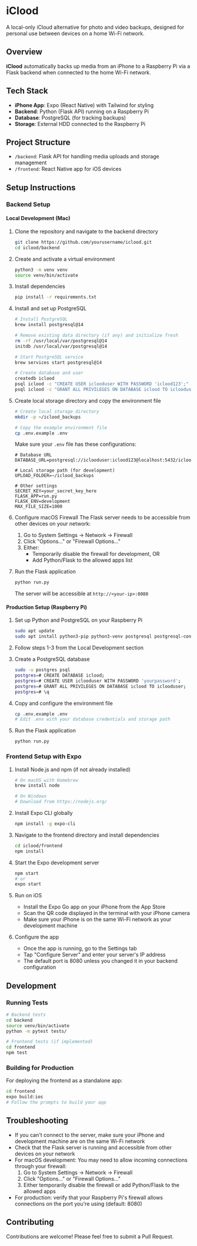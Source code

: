 # iClood

A local-only iCloud alternative for photo and video backups, designed for personal use between devices on a home Wi-Fi network.

## Overview
**iClood** automatically backs up media from an iPhone to a Raspberry Pi via a Flask backend when connected to the home Wi-Fi network.

## Tech Stack
- **iPhone App**: Expo (React Native) with Tailwind for styling
- **Backend**: Python (Flask API) running on a Raspberry Pi
- **Database**: PostgreSQL (for tracking backups)
- **Storage**: External HDD connected to the Raspberry Pi

## Project Structure
- `/backend`: Flask API for handling media uploads and storage management
- `/frontend`: React Native app for iOS devices

## Setup Instructions

### Backend Setup

#### Local Development (Mac)
1. Clone the repository and navigate to the backend directory
   ```bash
   git clone https://github.com/yourusername/iclood.git
   cd iclood/backend
   ```

2. Create and activate a virtual environment
   ```bash
   python3 -m venv venv
   source venv/bin/activate
   ```

3. Install dependencies
   ```bash
   pip install -r requirements.txt
   ```

4. Install and set up PostgreSQL
   ```bash
   # Install PostgreSQL
   brew install postgresql@14

   # Remove existing data directory (if any) and initialize fresh
   rm -rf /usr/local/var/postgresql@14
   initdb /usr/local/var/postgresql@14

   # Start PostgreSQL service
   brew services start postgresql@14

   # Create database and user
   createdb iclood
   psql iclood -c "CREATE USER iclooduser WITH PASSWORD 'iclood123';"
   psql iclood -c "GRANT ALL PRIVILEGES ON DATABASE iclood TO iclooduser;"
   ```

5. Create local storage directory and copy the environment file
   ```bash
   # Create local storage directory
   mkdir -p ~/iclood_backups

   # Copy the example environment file
   cp .env.example .env
   ```
   Make sure your `.env` file has these configurations:
   ```
   # Database URL
   DATABASE_URL=postgresql://iclooduser:iclood123@localhost:5432/iclood
   
   # Local storage path (for development)
   UPLOAD_FOLDER=~/iclood_backups
   
   # Other settings
   SECRET_KEY=your_secret_key_here
   FLASK_APP=run.py
   FLASK_ENV=development
   MAX_FILE_SIZE=1000
   ```

6. Configure macOS Firewall
   The Flask server needs to be accessible from other devices on your network:
   1. Go to System Settings -> Network -> Firewall
   2. Click "Options..." or "Firewall Options..."
   3. Either:
      - Temporarily disable the firewall for development, OR
      - Add Python/Flask to the allowed apps list

7. Run the Flask application
   ```bash
   python run.py
   ```
   The server will be accessible at `http://<your-ip>:8080`

#### Production Setup (Raspberry Pi)
1. Set up Python and PostgreSQL on your Raspberry Pi
   ```bash
   sudo apt update
   sudo apt install python3-pip python3-venv postgresql postgresql-contrib
   ```

2. Follow steps 1-3 from the Local Development section

3. Create a PostgreSQL database
   ```bash
   sudo -u postgres psql
   postgres=# CREATE DATABASE iclood;
   postgres=# CREATE USER iclooduser WITH PASSWORD 'yourpassword';
   postgres=# GRANT ALL PRIVILEGES ON DATABASE iclood TO iclooduser;
   postgres=# \q
   ```

4. Copy and configure the environment file
   ```bash
   cp .env.example .env
   # Edit .env with your database credentials and storage path
   ```

5. Run the Flask application
   ```bash
   python run.py
   ```

### Frontend Setup with Expo

1. Install Node.js and npm (if not already installed)
   ```bash
   # On macOS with Homebrew
   brew install node
   
   # On Windows
   # Download from https://nodejs.org/
   ```

2. Install Expo CLI globally
   ```bash
   npm install -g expo-cli
   ```

3. Navigate to the frontend directory and install dependencies
   ```bash
   cd iclood/frontend
   npm install
   ```

4. Start the Expo development server
   ```bash
   npm start
   # or
   expo start
   ```

5. Run on iOS
   - Install the Expo Go app on your iPhone from the App Store
   - Scan the QR code displayed in the terminal with your iPhone camera
   - Make sure your iPhone is on the same Wi-Fi network as your development machine

6. Configure the app
   - Once the app is running, go to the Settings tab
   - Tap "Configure Server" and enter your server's IP address
   - The default port is 8080 unless you changed it in your backend configuration

## Development

### Running Tests
```bash
# Backend tests
cd backend
source venv/bin/activate
python -m pytest tests/

# Frontend tests (if implemented)
cd frontend
npm test
```

### Building for Production
For deploying the frontend as a standalone app:
```bash
cd frontend
expo build:ios
# Follow the prompts to build your app
```

## Troubleshooting
- If you can't connect to the server, make sure your iPhone and development machine are on the same Wi-Fi network
- Check that the Flask server is running and accessible from other devices on your network
- For macOS development: You may need to allow incoming connections through your firewall:
  1. Go to System Settings -> Network -> Firewall
  2. Click "Options..." or "Firewall Options..."
  3. Either temporarily disable the firewall or add Python/Flask to the allowed apps
- For production: verify that your Raspberry Pi's firewall allows connections on the port you're using (default: 8080)

## Contributing
Contributions are welcome! Please feel free to submit a Pull Request.